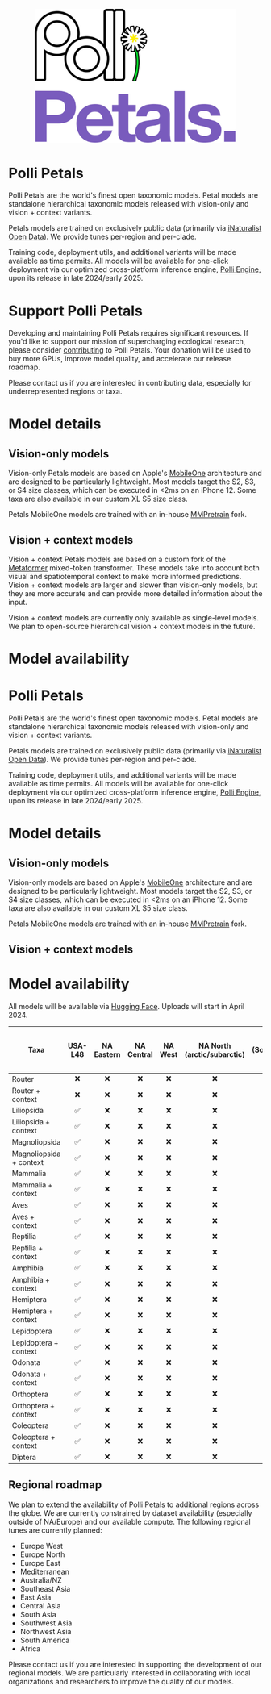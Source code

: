 

<p align="center">
  <img width="400" alt="PodOS v0 0 t 1044w@2x" src="assets/Polli Petals stack.jpg">
</p>

# Polli Petals

Polli Petals are the world's finest open taxonomic models. Petal models are standalone hierarchical taxonomic models released with vision-only and vision + context variants.

Petals models are trained on exclusively public data (primarily via [iNaturalist Open Data](https://github.com/inaturalist/inaturalist-open-data)). We provide tunes per-region and per-clade.

Training code, deployment utils, and additional variants will be made available as time permits. All models will be available for one-click deployment via our optimized cross-platform inference engine, [Polli Engine](https://polli.ai/software), upon its release in late 2024/early 2025.

# Support Polli Petals
Developing and maintaining Polli Petals requires significant resources. If you'd like to support our mission of supercharging ecological research, please consider [contributing](https://donate.stripe.com/bIYaHPbZogMB2TC8ww) to Polli Petals. Your donation will be used to buy more GPUs, improve model quality, and accelerate our release roadmap.

Please contact us if you are interested in contributing data, especially for underrepresented regions or taxa.

# Model details

## Vision-only models

Vision-only Petals models are based on Apple's [MobileOne](https://machinelearning.apple.com/research/mobileone) architecture and are designed to be particularly lightweight. Most models target the S2, S3, or S4 size classes, which can be executed in <2ms on an iPhone 12. Some taxa are also available in our custom XL S5 size class.

Petals MobileOne models are trained with an in-house [MMPretrain](https://github.com/open-mmlab/mmpretrain/tree/main) fork.

## Vision + context models

Vision + context Petals models are based on a custom fork of the [Metaformer](https://arxiv.org/abs/2111.11418) mixed-token transformer. These models take into account both visual and spatiotemporal context to make more informed predictions. Vision + context models are larger and slower than vision-only models, but they are more accurate and can provide more detailed information about the input.

Vision + context models are currently only available as single-level models. We plan to open-source hierarchical vision + context models in the future.

# Model availability

# Polli Petals

Polli Petals are the world's finest open taxonomic models. Petal models are standalone hierarchical taxonomic models released with vision-only and vision + context variants.

Petals models are trained on exclusively public data (primarily via [iNaturalist Open Data](https://github.com/inaturalist/inaturalist-open-data)). We provide tunes per-region and per-clade.

Training code, deployment utils, and additional variants will be made available as time permits. All models will be available for one-click deployment via our optimized cross-platform inference engine, [Polli Engine](https://polli.ai/software), upon its release in late 2024/early 2025.

# Model details

## Vision-only models

Vision-only models are based on Apple's [MobileOne](https://machinelearning.apple.com/research/mobileone) architecture and are designed to be particularly lightweight. Most models target the S2, S3, or S4 size classes, which can be executed in <2ms on an iPhone 12. Some taxa are also available in our custom XL S5 size class.

Petals MobileOne models are trained with an in-house [MMPretrain](https://github.com/open-mmlab/mmpretrain/tree/main) fork.

## Vision + context models

# Model availability

All models will be available via [Hugging Face](https://huggingface.co/polli-caleb). Uploads will start in April 2024.

| Taxa            | USA-L48 | NA Eastern | NA Central | NA West | NA North (arctic/subarctic) | NA South (Southwest/North Mex) | Central America (inc. Southern Mexico) |
|-----------------|:-------:|:----------:|:----------:|:-------:|:---------------------------:|:------------------------------:|:---------------------------------------:|
| Router          |   ❌    |     ❌     |     ❌     |   ❌    |             ❌              |               ❌               |                   ❌                    |
| Router + context|   ❌    |     ❌     |     ❌     |   ❌    |             ❌              |               ❌               |                   ❌                    |
| Liliopsida       |   ✅    |     ❌     |     ❌     |   ❌    |             ❌              |               ❌               |                   ❌                    |
| Liliopsida + context | ✅ |     ❌     |     ❌     |   ❌    |             ❌              |               ❌               |                   ❌                    |
| Magnoliopsida    |   ✅    |     ❌     |     ❌     |   ❌    |             ❌              |               ❌               |                   ❌                    |
| Magnoliopsida + context | ✅ | ❌ | ❌ | ❌ | ❌ | ❌ | ❌ |
| Mammalia        |   ✅    |     ❌     |     ❌     |   ❌    |             ❌              |               ❌               |                   ❌                    |
| Mammalia + context | ✅ | ❌ | ❌ | ❌ | ❌ | ❌ | ❌ |
| Aves            |   ✅    |     ❌     |     ❌     |   ❌    |             ❌              |               ❌               |                   ❌                    |
| Aves + context  |   ✅    |     ❌     |     ❌     |   ❌    |             ❌              |               ❌               |                   ❌                    |
| Reptilia        |   ✅    |     ❌     |     ❌     |   ❌    |             ❌              |               ❌               |                   ❌                    |
| Reptilia + context | ✅ | ❌ | ❌ | ❌ | ❌ | ❌ | ❌ |
| Amphibia        |   ✅    |     ❌     |     ❌     |   ❌    |             ❌              |               ❌               |                   ❌                    |
| Amphibia + context | ✅ | ❌ | ❌ | ❌ | ❌ | ❌ | ❌ |
| Hemiptera       |   ✅    |     ❌     |     ❌     |   ❌    |             ❌              |               ❌               |                   ❌                    |
| Hemiptera + context | ✅ | ❌ | ❌ | ❌ | ❌ | ❌ | ❌ |
| Lepidoptera     |   ✅    |     ❌     |     ❌     |   ❌    |             ❌              |               ❌               |                   ❌                    |
| Lepidoptera + context | ✅ | ❌ | ❌ | ❌ | ❌ | ❌ | ❌ |
| Odonata         |   ✅    |     ❌     |     ❌     |   ❌    |             ❌              |               ❌               |                   ❌                    |
| Odonata + context | ✅ | ❌ | ❌ | ❌ | ❌ | ❌ | ❌ |
| Orthoptera      |   ✅    |     ❌     |     ❌     |   ❌    |             ❌              |               ❌               |                   ❌                    |
| Orthoptera + context | ✅ | ❌ | ❌ | ❌ | ❌ | ❌ | ❌ |
| Coleoptera      |   ✅    |     ❌     |     ❌     |   ❌    |             ❌              |               ❌               |                   ❌                    |
| Coleoptera + context | ✅ | ❌ | ❌ | ❌ | ❌ | ❌ | ❌ |
| Diptera         |   ✅    |     ❌     |     ❌     |   ❌    |             ❌             |

## Regional roadmap

We plan to extend the availability of Polli Petals to additional regions across the globe. We are currently constrained by dataset availability (especially outside of NA/Europe) and our available compute. The following regional tunes are currently planned:

- Europe West
- Europe North
- Europe East
- Mediterranean
- Australia/NZ
- Southeast Asia
- East Asia
- Central Asia
- South Asia
- Southwest Asia
- Northwest Asia
- South America
- Africa

Please contact us if you are interested in supporting the development of our regional models. We are particularly interested in collaborating with local organizations and researchers to improve the quality of our models.